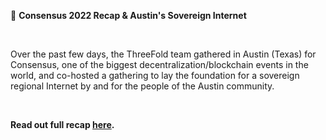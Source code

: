 📣 **Consensus 2022 Recap & Austin's Sovereign Internet**

<br/>

Over the past few days, the ThreeFold team gathered in Austin (Texas) for Consensus, one of the biggest decentralization/blockchain events in the world, and co-hosted a gathering to lay the foundation for a sovereign regional Internet by and for the people of the Austin community.

<br/>

**Read out full recap [here](https://forum.threefold.io/t/consensus-2022-and-laying-the-foundation-for-austins-sovereign-internet/3018).**